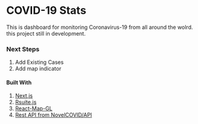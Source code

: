 # COVID-19 Stats

This is dashboard for monitoring Coronavirus-19 from all around the wolrd. this project still in development.

### Next Steps
1. Add Existing Cases
2. Add map indicator

#### Built With
1. [Next.js](https://github.com/zeit/next.js)
2. [Rsuite.js](https://github.com/rsuite/rsuite)
3. [React-Map-GL](https://github.com/uber/react-map-gl)
4. [Rest API from NovelCOVID/API](https://github.com/NovelCOVID/API)